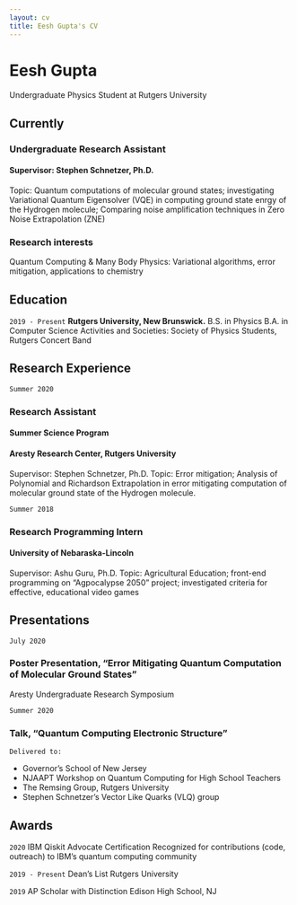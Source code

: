 ```yaml
---
layout: cv
title: Eesh Gupta's CV
---
```

# Eesh Gupta
Undergraduate Physics Student at Rutgers University

## Currently

### Undergraduate Research Assistant
#### Supervisor: Stephen Schnetzer, Ph.D.
Topic: Quantum computations of molecular ground states; investigating Variational Quantum Eigensolver (VQE) in computing ground state enrgy of the Hydrogen molecule; Comparing noise amplification techniques in Zero Noise Extrapolation (ZNE)

### Research interests
Quantum Computing & Many Body Physics:
	Variational algorithms, error mitigation, applications to chemistry



## Education

`2019 - Present`
__Rutgers University, New Brunswick.__
B.S. in Physics
B.A. in Computer Science
Activities and Societies: Society of Physics Students, Rutgers Concert Band


## Research Experience

`Summer 2020`
### Research Assistant
#### Summer Science Program
#### Aresty Research Center, Rutgers University
Supervisor: Stephen Schnetzer, Ph.D.
Topic: Error mitigation; Analysis of Polynomial and Richardson Extrapolation in error mitigating computation of molecular ground state of the Hydrogen molecule.

`Summer 2018`
### Research Programming Intern
#### University of Nebaraska-Lincoln	
Supervisor: Ashu Guru, Ph.D.
Topic: Agricultural Education; front-end programming on “Agpocalypse 2050” project; investigated criteria for effective, educational video games 


## Presentations

`July 2020`
### Poster Presentation, “Error Mitigating Quantum Computation of Molecular Ground States” 
Aresty Undergraduate Research Symposium

`Summer 2020`
### Talk, “Quantum Computing Electronic Structure” 			           	     
	Delivered to:
-	Governor’s School of New Jersey                               
-	NJAAPT Workshop on Quantum Computing for High School Teachers  
-	The Remsing Group, Rutgers University
-	Stephen Schnetzer’s Vector Like Quarks (VLQ) group


## Awards

`2020`
IBM Qiskit Advocate Certification
Recognized for contributions (code, outreach) to IBM’s quantum computing community

`2019 - Present`
Dean’s List
Rutgers University

`2019`
AP Scholar with Distinction
Edison High School, NJ






<!-- ### Footer

Last updated: December 2020 -->


